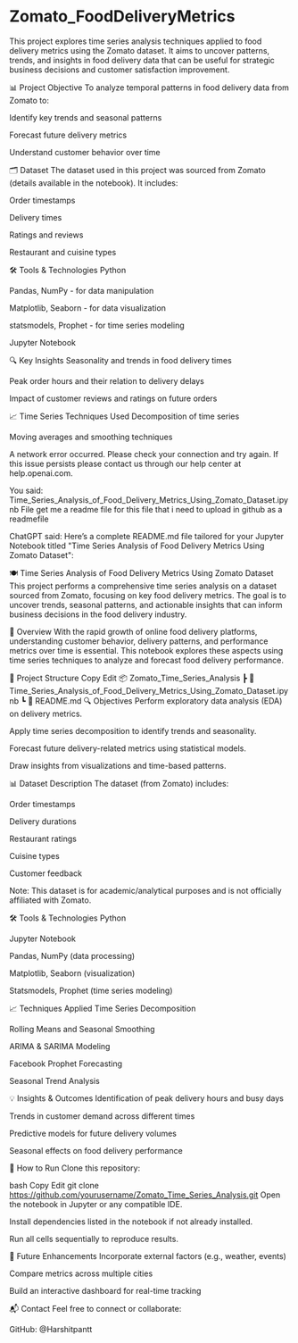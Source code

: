 # Zomato_FoodDeliveryMetrics
This project explores time series analysis techniques applied to food delivery metrics using the Zomato dataset. It aims to uncover patterns, trends, and insights in food delivery data that can be useful for strategic business decisions and customer satisfaction improvement.

📊 Project Objective
To analyze temporal patterns in food delivery data from Zomato to:

Identify key trends and seasonal patterns

Forecast future delivery metrics

Understand customer behavior over time

🗂️ Dataset
The dataset used in this project was sourced from Zomato (details available in the notebook). It includes:

Order timestamps

Delivery times

Ratings and reviews

Restaurant and cuisine types

🛠️ Tools & Technologies
Python

Pandas, NumPy - for data manipulation

Matplotlib, Seaborn - for data visualization

statsmodels, Prophet - for time series modeling

Jupyter Notebook

🔍 Key Insights
Seasonality and trends in food delivery times

Peak order hours and their relation to delivery delays

Impact of customer reviews and ratings on future orders

📈 Time Series Techniques Used
Decomposition of time series

Moving averages and smoothing techniques

A network error occurred. Please check your connection and try again. If this issue persists please contact us through our help center at help.openai.com.






You said:
Time_Series_Analysis_of_Food_Delivery_Metrics_Using_Zomato_Dataset.ipynb
File
get me a readme file for this file that i need to upload in github as a readmefile


ChatGPT said:
Here’s a complete README.md file tailored for your Jupyter Notebook titled "Time Series Analysis of Food Delivery Metrics Using Zomato Dataset":

🍽️ Time Series Analysis of Food Delivery Metrics Using Zomato Dataset
This project performs a comprehensive time series analysis on a dataset sourced from Zomato, focusing on key food delivery metrics. The goal is to uncover trends, seasonal patterns, and actionable insights that can inform business decisions in the food delivery industry.

📌 Overview
With the rapid growth of online food delivery platforms, understanding customer behavior, delivery patterns, and performance metrics over time is essential. This notebook explores these aspects using time series techniques to analyze and forecast food delivery performance.

📁 Project Structure
Copy
Edit
📦 Zomato_Time_Series_Analysis
 ┣ 📜 Time_Series_Analysis_of_Food_Delivery_Metrics_Using_Zomato_Dataset.ipynb
 ┗ 📄 README.md
🔍 Objectives
Perform exploratory data analysis (EDA) on delivery metrics.

Apply time series decomposition to identify trends and seasonality.

Forecast future delivery-related metrics using statistical models.

Draw insights from visualizations and time-based patterns.

📊 Dataset Description
The dataset (from Zomato) includes:

Order timestamps

Delivery durations

Restaurant ratings

Cuisine types

Customer feedback

Note: This dataset is for academic/analytical purposes and is not officially affiliated with Zomato.

🛠 Tools & Technologies
Python

Jupyter Notebook

Pandas, NumPy (data processing)

Matplotlib, Seaborn (visualization)

Statsmodels, Prophet (time series modeling)

📈 Techniques Applied
Time Series Decomposition

Rolling Means and Seasonal Smoothing

ARIMA & SARIMA Modeling

Facebook Prophet Forecasting

Seasonal Trend Analysis

💡 Insights & Outcomes
Identification of peak delivery hours and busy days

Trends in customer demand across different times

Predictive models for future delivery volumes

Seasonal effects on food delivery performance

🚀 How to Run
Clone this repository:

bash
Copy
Edit
git clone https://github.com/yourusername/Zomato_Time_Series_Analysis.git
Open the notebook in Jupyter or any compatible IDE.

Install dependencies listed in the notebook if not already installed.

Run all cells sequentially to reproduce results.

🧭 Future Enhancements
Incorporate external factors (e.g., weather, events)

Compare metrics across multiple cities

Build an interactive dashboard for real-time tracking

📬 Contact
Feel free to connect or collaborate:

GitHub: @Harshitpantt
